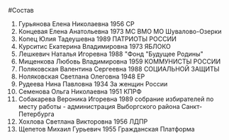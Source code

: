 #Состав
1. Гурьянова Елена Николаевна 1956 СР
2. Концевая Елена Анатольевна 1973 МС ВМО МО Шувалово-Озерки
3. Копец Юлия Тадеушевна 1989 ПАТРИОТЫ РОССИИ
4. Курситис Екатерина Владимировна 1973 ЯБЛОКО
5. Лешкевич Наталья Игоревна 1988 \"Фонд \"Будущее Родины\"
6. Мищенкова Любовь Владимировна 1959 КОММУНИСТЫ РОССИИ
7. Поляковская Валентина Сергеевна 1988 СОЦИАЛЬНОЙ ЗАЩИТЫ
8. Ноляковская Светлана Олеговна 1948 ЕР
9. Рудеева Нина Павловна 1934 За женщин России
10. Семенова Ольга Николаевна 1951 КПРФ
11. Собакарева Вероника Игоревна 1989 собрание избирателей по месту работы - администрация Выборгского района Санкт-Петербурга
12. Хохлова Светлана Викторовна 1956 ЛДПР
13. Щепетов Михаил Гурьевич 1955 Гражданская Платформа
